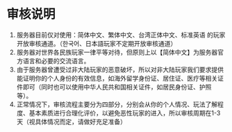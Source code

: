 # 审核说明
1. 服务器目前仅对使用：简体中文、繁体中文、台湾正体中文、标准英语 的玩家开放审核通道。（한국어、日本語玩家不定期开放审核通道）
2. 服务器对世界各民族玩家一律平等对待，但原则上以【简体中文】为服务器官方语言和必要的交流语言。
3. 由于服务器曾遭受过非大陆玩家的恶意破坏，所以对非大陆玩家我们要求提供能证明你的个人身份的有效信息，如海外留学身份证、居住证、医疗等相关证件即可（同时也可以使用中华人民共和国相关证件，如居民身份证、护照等）。
4. 正常情况下，审核流程主要分为四部分，分别会从你的个人情况、玩法了解程度、基本素质进行合理化评价，以避免恶性玩家的进入，所以审核周期在1-3天（视具体情况而定，请做好充足准备）